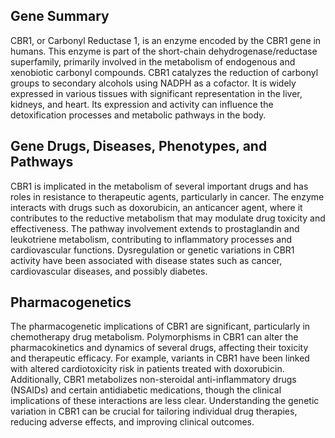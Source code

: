 ## Gene Summary
CBR1, or Carbonyl Reductase 1, is an enzyme encoded by the CBR1 gene in humans. This enzyme is part of the short-chain dehydrogenase/reductase superfamily, primarily involved in the metabolism of endogenous and xenobiotic carbonyl compounds. CBR1 catalyzes the reduction of carbonyl groups to secondary alcohols using NADPH as a cofactor. It is widely expressed in various tissues with significant representation in the liver, kidneys, and heart. Its expression and activity can influence the detoxification processes and metabolic pathways in the body.

## Gene Drugs, Diseases, Phenotypes, and Pathways
CBR1 is implicated in the metabolism of several important drugs and has roles in resistance to therapeutic agents, particularly in cancer. The enzyme interacts with drugs such as doxorubicin, an anticancer agent, where it contributes to the reductive metabolism that may modulate drug toxicity and effectiveness. The pathway involvement extends to prostaglandin and leukotriene metabolism, contributing to inflammatory processes and cardiovascular functions. Dysregulation or genetic variations in CBR1 activity have been associated with disease states such as cancer, cardiovascular diseases, and possibly diabetes.

## Pharmacogenetics
The pharmacogenetic implications of CBR1 are significant, particularly in chemotherapy drug metabolism. Polymorphisms in CBR1 can alter the pharmacokinetics and dynamics of several drugs, affecting their toxicity and therapeutic efficacy. For example, variants in CBR1 have been linked with altered cardiotoxicity risk in patients treated with doxorubicin. Additionally, CBR1 metabolizes non-steroidal anti-inflammatory drugs (NSAIDs) and certain antidiabetic medications, though the clinical implications of these interactions are less clear. Understanding the genetic variation in CBR1 can be crucial for tailoring individual drug therapies, reducing adverse effects, and improving clinical outcomes.